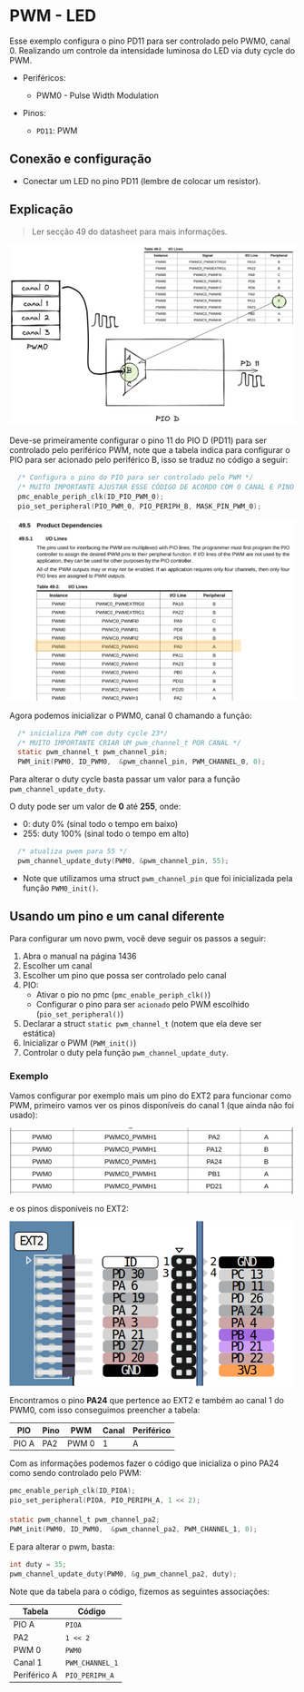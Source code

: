 # PWM - LED 

Esse exemplo configura o pino PD11 para ser controlado pelo PWM0, canal 0. Realizando um controle da intensidade luminosa do LED via duty cycle do PWM.

- Periféricos:
    - PWM0 - Pulse Width Modulation
    
- Pinos:
    - `PD11`: PWM
 
## Conexão e configuração

- Conectar um LED no pino PD11 (lembre de colocar um resistor).

## Explicação

> Ler secção 49 do datasheet para mais informações.

![](doc/pio.png)

Deve-se primeiramente configurar o pino 11 do PIO D (PD11) para ser controlado pelo periférico PWM, note que a tabela indica para configurar o PIO para ser acionado pelo periférico B, isso se traduz no código a seguir:

```c
  /* Configura o pino do PIO para ser controlado pelo PWM */
  /* MUITO IMPORTANTE AJUSTAR ESSE CÓDIGO DE ACORDO COM O CANAL E PINO USADO */
  pmc_enable_periph_clk(ID_PIO_PWM_0);
  pio_set_peripheral(PIO_PWM_0, PIO_PERIPH_B, MASK_PIN_PWM_0);
```

![](doc/pwm.png)

Agora podemos inicializar o PWM0, canal 0 chamando a função:

```c
  /* inicializa PWM com duty cycle 23*/
  /* MUITO IMPORTANTE CRIAR UM pwm_channel_t POR CANAL */
  static pwm_channel_t pwm_channel_pin;
  PWM_init(PWM0, ID_PWM0,  &pwm_channel_pin, PWM_CHANNEL_0, 0);
```

Para alterar o duty cycle basta passar um valor para a função `pwm_channel_update_duty`.

O duty pode ser um valor de **0** até **255**, onde:

- 0: duty 0% (sinal todo o tempo em baixo)
- 255: duty 100% (sinal todo o tempo em alto)

```c
  /* atualiza pwem para 55 */
  pwm_channel_update_duty(PWM0, &pwm_channel_pin, 55);
```

- Note que utilizamos uma struct `pwm_channel_pin` que foi inicializada pela função `PWM0_init()`.

## Usando um pino e um canal diferente

Para configurar um novo pwm, você deve seguir os passos a seguir:

1. Abra o manual na página 1436
1. Escolher um canal
1. Escolher um pino que possa ser controlado pelo canal
1. PIO:
    - Ativar o pio no pmc (`pmc_enable_periph_clk()`)
    - Configurar o pino para ser `acionado` pelo PWM escolhido (`pio_set_peripheral()`)
1. Declarar a struct `static pwm_channel_t` (notem que ela deve ser estática)
1. Inicializar o PWM (`PWM_init()`)
1. Controlar o duty pela função `pwm_channel_update_duty`.

### Exemplo

Vamos configurar por exemplo mais um pino do EXT2 para funcionar como PWM, primeiro vamos ver os pinos disponíveis do canal 1 (que ainda não foi usado):

![](doc/canal1.png)

e os pinos disponíveis no EXT2:

![](doc/ext2.png)

Encontramos o pino **PA24** que pertence ao EXT2 e também ao canal 1 do PWM0, com isso conseguimos preencher a tabela:

| PIO   | Pino | PWM   | Canal | Periférico |
|-------|------|-------|-------|------------|
| PIO A | PA2  | PWM 0 | 1     | A          |

Com as informações podemos fazer o código que inicializa o pino PA24 como sendo controlado pelo PWM:

``` c
pmc_enable_periph_clk(ID_PIOA);
pio_set_peripheral(PIOA, PIO_PERIPH_A, 1 << 2);

static pwm_channel_t pwm_channel_pa2;
PWM_init(PWM0, ID_PWM0,  &pwm_channel_pa2, PWM_CHANNEL_1, 0);
```

E para alterar o pwm, basta:

``` c
int duty = 35;
pwm_channel_update_duty(PWM0, &g_pwm_channel_pa2, duty);
```

Note que da tabela para o código, fizemos as seguintes associações:

| Tabela       | Código          |
|--------------|-----------------|
| PIO A        | `PIOA`          |
| PA2          | `1 << 2`        |
| PWM 0        | `PWM0`          |
| Canal 1      | `PWM_CHANNEL_1` |
| Periférico A | `PIO_PERIPH_A`  |
